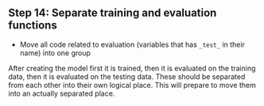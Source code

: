 
## Step 14: Separate training and evaluation functions

- Move all code related to evaluation (variables that has `_test_` in their name) into one group

After creating the model first it is trained, then it is evaluated on the training data, then it is evaluated on the testing data. These should be separated from each other into their own logical place. This will prepare to move them into an actually separated place.
